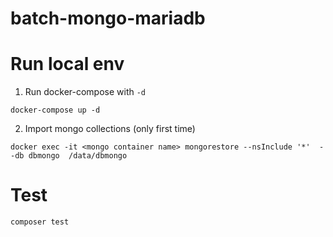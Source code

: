 # batch-mongo-mariadb

# Run local env

1. Run docker-compose with `-d`
  ```
  docker-compose up -d
  ```

2. Import mongo collections (only first time)
  ```
  docker exec -it <mongo container name> mongorestore --nsInclude '*'  --db dbmongo  /data/dbmongo
  ```

# Test

  ```
  composer test
  ```
